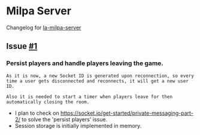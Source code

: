 # Milpa Server

Changelog for [la-milpa-server](https://github.com/rolasotelo/la-milpa-server)

## Issue [#1](https://github.com/rolasotelo/la-milpa-server/issues/1)

### Persist players and handle players leaving the game.

    As it is now, a new Socket ID is generated upon reconnection, so every time a user gets disconnected and reconnects, it will get a new user ID.

    Also it is needed to start a timer when players leave for then automatically closing the room.

- I plan to check on https://socket.io/get-started/private-messaging-part-2/ to solve the 'persist players' issue.
- Session storage is initially implemented in memory.

